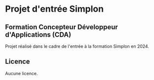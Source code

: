 # Projet d'entrée Simplon

## Formation Concepteur Développeur d'Applications (CDA)

Projet réalisé dans le cadre de l'entrée à la formation Simplon en 2024.

## Licence

Aucune licence.
